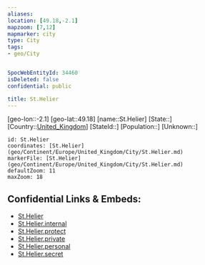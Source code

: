 ```yaml
---
aliases: 
location: [49.18,-2.1]
mapzoom: [7,12] 
mapmarker: city 
type: City
tags:
- geo/City


SpocWebEntityId: 34460
isDeleted: false
confidential: public

title: St.Helier
---
```

[geo-lon::-2.1]
[geo-lat::49.18]
[name::St.Helier]
[State::]
[Country::[United_Kingdom](geo/Continent/Europe/United_Kingdom.md)]
[StateId::]
[Population::]
[Unknown::]


```leaflet
id: St.Helier
coordinates: [St.Helier](geo/Continent/Europe/United_Kingdom/City/St.Helier.md)
markerFile: [St.Helier](geo/Continent/Europe/United_Kingdom/City/St.Helier.md)
defaultZoom: 11 
maxZoom: 18
```


## Confidential Links & Embeds: 
- [St.Helier](../../../../../../_public/geo/Continent/Europe/United_Kingdom/City/St.Helier.md) 
- [St.Helier.internal](../../../../../../_internal/geo/Continent/Europe/United_Kingdom/City/St.Helier.internal.md) 
- [St.Helier.protect](../../../../../../_protect/geo/Continent/Europe/United_Kingdom/City/St.Helier.protect.md) 
- [St.Helier.private](../../../../../../_private/geo/Continent/Europe/United_Kingdom/City/St.Helier.private.md) 
- [St.Helier.personal](../../../../../../_personal/geo/Continent/Europe/United_Kingdom/City/St.Helier.personal.md) 
- [St.Helier.secret](../../../../../../_secret/geo/Continent/Europe/United_Kingdom/City/St.Helier.secret.md) 
